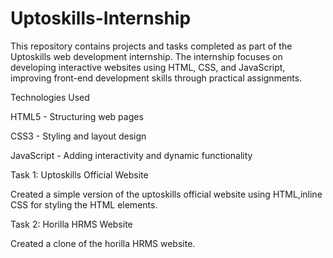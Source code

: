 # Uptoskills-Internship
This repository contains projects and tasks completed as part of the Uptoskills web development internship. The internship focuses on developing interactive websites using HTML, CSS, and JavaScript, improving front-end development skills through practical assignments.

Technologies Used

HTML5 - Structuring web pages

CSS3 - Styling and layout design

JavaScript - Adding interactivity and dynamic functionality

Task 1: Uptoskills Official Website

Created a simple version of the uptoskills official website using HTML,inline CSS for styling the HTML elements.

Task 2: Horilla HRMS Website

Created a clone of the horilla HRMS website.
